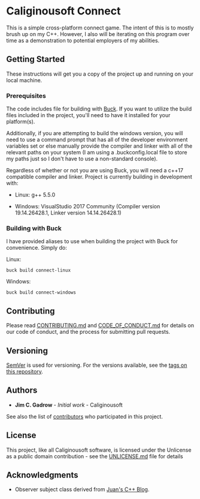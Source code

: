 # Caliginousoft Connect

This is a simple cross-platform connect game. The intent of this is to mostly brush up on my C++. However, I also will be iterating on this program over time as a demonstration to potential employers of my abilities.

## Getting Started

These instructions will get you a copy of the project up and running on your local machine.

### Prerequisites

The code includes file for building with [Buck](https://buckbuild.com/ "Buck's Website"). If you want to utilize the build files included in the project, you'll need to have it installed for your platform(s).

Additionally, if you are attempting to build the windows version, you will need to use a command prompt that has all of the developer environment variables set or else manually provide the compiler and linker with all of the relevant paths on your system (I am using a .buckconfig.local file to store my paths just so I don't have to use a non-standard console).

Regardless of whether or not you are using Buck, you will need a c\++17 compatible compiler and linker. Project is currently building in development with:

* Linux: g++ 5.5.0

* Windows: VisualStudio 2017 Community (Compiler version 19.14.26428.1, Linker version 14.14.26428.1)

### Building with Buck

I have provided aliases to use when building the project with Buck for convenience. Simply do:

Linux:
```
buck build connect-linux
```

Windows:
```
buck build connect-windows
```

## Contributing

Please read [CONTRIBUTING.md](CONTRIBUTING.md) and [CODE_OF_CONDUCT.md](CODE_OF_CONDUCT.md) for details on our code of conduct, and the process for submitting pull requests.

## Versioning

[SemVer](http://semver.org/) is used for versioning. For the versions available, see the [tags on this repository](https://github.com/jgadrow/connect/tags).

## Authors

* **Jim C. Gadrow** - *Initial work* - Caliginousoft

See also the list of [contributors](https://github.com/jgadrow/connect/contributors) who participated in this project.

## License

This project, like all Caliginousoft software, is licensed under the Unlicense as a public domain contribution - see the [UNLICENSE.md](UNLICENSE.md) file for details

## Acknowledgments

* Observer subject class derived from [Juan's C++ Blog](https://juanchopanzacpp.wordpress.com/2013/02/24/simple-observer-pattern-implementation-c11/).
